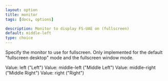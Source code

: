 ```yaml
---
layout: option
title: monitor
tags: [docs, options]

description: Monitor to display FS-UAE on (fullscreen)
default: middle-left
type: choice
---
```


Specify the monitor to use for fullscreen.
Only implemented for the default "fullscreen desktop" mode and the
fullscreen window mode.

Value: left ("Left")
Value: middle-left ("Middle Left")
Value: middle-right ("Middle Right")
Value: right ("Right")
